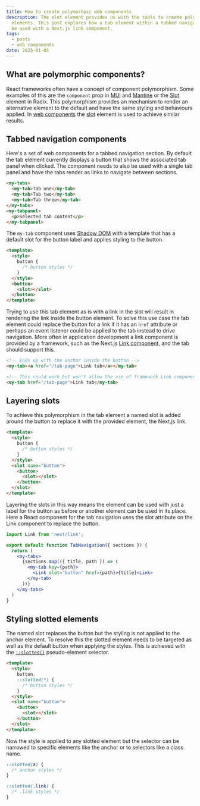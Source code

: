 ```yaml
---
title: How to create polymorhpic web components
description: The slot element provides us with the tools to create polymorhpic custom
  elements. This post explores how a tab element within a tabbed navigation section can
  be used with a Next.js link component.
tags:
  - posts
  - web components
date: 2025-01-05
---
```


## What are polymorphic components?

React frameworks often have a concept of component polymorphism. Some examples of this
are the `component` prop in [MUI][mui-component-prop] and [Mantine][mantine-polymorphic]
or the [Slot][radix-slot] element in Radix. This polymorphism provides an mechanism to
render an alternative element to the default and have the same styling and behaviours
applied. In [web components][custom-elements] the [slot][slot] element is used to achieve
similar results.

## Tabbed navigation components

Here's a set of web components for a tabbed navigation section. By default the tab
element currently displays a button that shows the associated tab panel when clicked.
The component needs to also be used with a single tab panel and have the tabs render
as links to navigate between sections.

```html
<my-tabs>
  <my-tab>Tab one</my-tab>
  <my-tab>Tab two</my-tab>
  <my-tab>Tab three</my-tab>
</my-tabs>
<my-tabpanel>
  <p>Selected tab content</p>
</my-tabpanel>
```

The `my-tab` component uses [Shadow DOM][shadow-dom] with a template that has a default
slot for the button label and applies styling to the button.

```html
<template>
  <style>
    button {
      /* button styles */
    }
  </style>
  <button>
    <slot></slot>
  </button>
</template>
```

Trying to use this tab element as is with a link in the slot will result in rendering the
link inside the button element. To solve this use case the tab element could replace the
button for a link if it has an `href` attribute or perhaps an event listener could be
applied to the tab instead to drive navigation. More often in application development a
link component is provided by a framework, such as the Next.js [Link component][next-link],
and the tab should support this.

```html
<!-- Ends up with the anchor inside the button -->
<my-tab><a href="/tab-page">Link tab</a></my-tab>

<!-- This could work but won't allow the use of framework Link components -->
<my-tab href="/tab-page">Link tab</my-tab>
```

## Layering slots

To achieve this polymorphism in the tab element a named slot is added around the button to
replace it with the provided element, the Next.js link.

```html
<template>
  <style>
    button {
      /* button styles */
    }
  </style>
  <slot name="button">
    <button>
      <slot></slot>
    </button>
  </slot>
</template>
```

Layering the slots in this way means the element can be used with just a label for the button
as before or another element can be used in its place. Here a React component for the tab
navigation uses the slot attribute on the Link component to replace the button.

```jsx
import Link from 'next/link';

export default function TabNavigation({ sections }) {
  return (
    <my-tabs>
      {sections.map(({ title, path }) => (
        <my-tab key={path}>
          <Link slot="button" href={path}>{title}<Link>
        </my-tab>
      ))}
    </my-tabs>
  )
}
```

## Styling slotted elements

The named slot replaces the button but the styling is not applied to the anchor element. To
resolve this the slotted element needs to be targeted as well as the default button when
applying the styles. This is achieved with the [`::slotted()`][slotted] pseudo-element
selector.

```html
<template>
  <style>
    button,
    ::slotted(*) {
      /* button styles */
    }
  </style>
  <slot name="button">
    <button>
      <slot></slot>
    </button>
  </slot>
</template>
```

Now the style is applied to any slotted element but the selector can be narrowed to specific
elements like the anchor or to selectors like a class name.

```css
::slotted(a) {
  /* anchor styles */
}

::slotted(.link) {
  /* .link styles */
}
```

[mui-component-prop]: https://mui.com/material-ui/guides/composition/#component-prop
[mantine-polymorphic]: https://mantine.dev/guides/polymorphic/
[radix-slot]: https://www.radix-ui.com/primitives/docs/utilities/slot
[custom-elements]: https://developer.mozilla.org/en-US/docs/Web/API/Web_components/Using_custom_elements
[slot]: https://developer.mozilla.org/en-US/docs/Web/HTML/Element/slot
[shadow-dom]: https://developer.mozilla.org/en-US/docs/Web/API/Web_components/Using_shadow_DOM
[slotted]: https://developer.mozilla.org/en-US/docs/Web/CSS/::slotted
[next-link]: https://nextjs.org/docs/app/building-your-application/routing/linking-and-navigating#link-component
